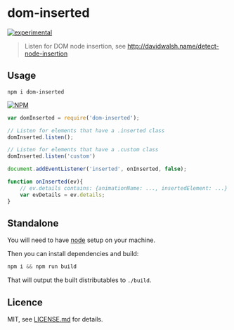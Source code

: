 # dom-inserted

[![experimental](http://badges.github.io/stability-badges/dist/experimental.svg)](http://github.com/badges/stability-badges)

> Listen for DOM node insertion, see http://davidwalsh.name/detect-node-insertion

## Usage

`npm i dom-inserted`

[![NPM](https://nodei.co/npm/dom-inserted.png?downloads=true)](https://www.npmjs.com/package/dom-inserted)

```js
var domInserted = require('dom-inserted');

// Listen for elements that have a .inserted class
domInserted.listen();

// Listen for elements that have a .custom class
domInserted.listen('custom')

document.addEventListener('inserted', onInserted, false);

function onInserted(ev){
    // ev.details contains: {animationName: ..., insertedElement: ...}
    var evDetails = ev.details;
}
```
## Standalone

You will need to have [node][node] setup on your machine.

Then you can install dependencies and build:

```js
npm i && npm run build
```

That will output the built distributables to `./build`.

[node]:       http://nodejs.org/

## Licence

MIT, see [LICENSE.md](http://github.com/stbaer/dom-inserted/blob/master/LICENSE.md) for details.
